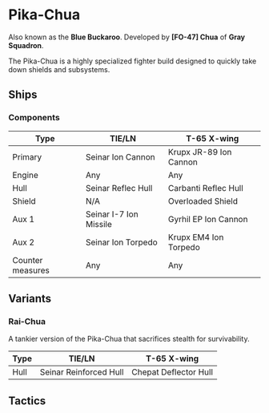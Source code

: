 # Pika-Chua

Also known as the **Blue Buckaroo**. Developed by **[FO-47] Chua** of **Gray Squadron**.

The Pika-Chua is a highly specialized fighter build designed to quickly take down shields and subsystems.

## Ships

### Components
Type|TIE/LN|T-65 X-wing
---|---|---
Primary|Seinar Ion Cannon|Krupx JR-89 Ion Cannon
Engine|Any|Any
Hull|Seinar Reflec Hull|Carbanti Reflec Hull
Shield|N/A|Overloaded Shield
Aux 1|Seinar I-7 Ion Missile|Gyrhil EP Ion Cannon
Aux 2|Seinar Ion Torpedo|Krupx EM4 Ion Torpedo
Counter measures|Any|Any

## Variants

### Rai-Chua

A tankier version of the Pika-Chua that sacrifices stealth for survivability. 

Type|TIE/LN|T-65 X-wing
---|---|---
Hull|Seinar Reinforced Hull|Chepat Deflector Hull

## Tactics
